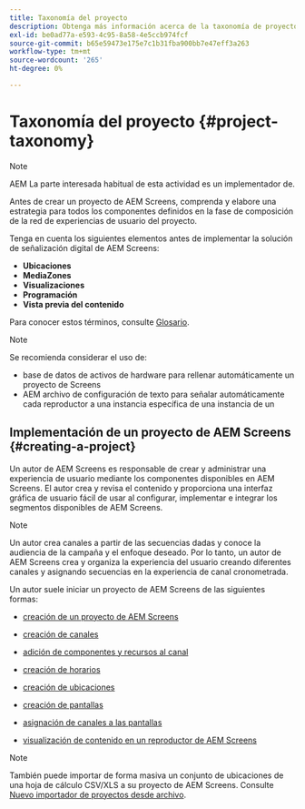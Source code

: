 ```yaml
---
title: Taxonomía del proyecto
description: Obtenga más información acerca de la taxonomía de proyectos en relación con AEM Screens.
exl-id: be0ad77a-e593-4c95-8a58-4e5ccb974fcf
source-git-commit: b65e59473e175e7c1b31fba900bb7e47eff3a263
workflow-type: tm+mt
source-wordcount: '265'
ht-degree: 0%

---
```


# Taxonomía del proyecto {#project-taxonomy}

>[!NOTE]
>
>AEM La parte interesada habitual de esta actividad es un implementador de.

Antes de crear un proyecto de AEM Screens, comprenda y elabore una estrategia para todos los componentes definidos en la fase de composición de la red de experiencias de usuario del proyecto.

Tenga en cuenta los siguientes elementos antes de implementar la solución de señalización digital de AEM Screens:

* **Ubicaciones**
* **MediaZones**
* **Visualizaciones**
* **Programación**
* **Vista previa del contenido**

Para conocer estos términos, consulte [Glosario](https://experienceleague.adobe.com/en/docs/experience-manager-screens/user-guide/overview/screens-glossary).

>[!NOTE]
>
>Se recomienda considerar el uso de:
>
>* base de datos de activos de hardware para rellenar automáticamente un proyecto de Screens
>* AEM archivo de configuración de texto para señalar automáticamente cada reproductor a una instancia específica de una instancia de un

## Implementación de un proyecto de AEM Screens {#creating-a-project}

Un autor de AEM Screens es responsable de crear y administrar una experiencia de usuario mediante los componentes disponibles en AEM Screens. El autor crea y revisa el contenido y proporciona una interfaz gráfica de usuario fácil de usar al configurar, implementar e integrar los segmentos disponibles de AEM Screens.

>[!NOTE]
>
>Un autor crea canales a partir de las secuencias dadas y conoce la audiencia de la campaña y el enfoque deseado. Por lo tanto, un autor de AEM Screens crea y organiza la experiencia del usuario creando diferentes canales y asignando secuencias en la experiencia de canal cronometrada.

Un autor suele iniciar un proyecto de AEM Screens de las siguientes formas:

* [creación de un proyecto de AEM Screens](https://experienceleague.adobe.com/en/docs/experience-manager-screens/user-guide/authoring/setting-up-projects/creating-a-screens-project)
* [creación de canales](https://experienceleague.adobe.com/en/docs/experience-manager-screens/user-guide/authoring/setting-up-projects/managing-channels)
* [adición de componentes y recursos al canal](https://experienceleague.adobe.com/en/docs/experience-manager-screens/user-guide/authoring/product-features/adding-components-to-a-channel)
* [creación de horarios](https://experienceleague.adobe.com/en/docs/experience-manager-screens/user-guide/authoring/setting-up-projects/managing-schedules)
* [creación de ubicaciones](https://experienceleague.adobe.com/en/docs/experience-manager-screens/user-guide/authoring/setting-up-projects/managing-locations)
* [creación de pantallas](https://experienceleague.adobe.com/en/docs/experience-manager-screens/user-guide/authoring/setting-up-projects/managing-displays)
* [asignación de canales a las pantallas](https://experienceleague.adobe.com/en/docs/experience-manager-screens/user-guide/authoring/setting-up-projects/assigning-channels/channel-assignment)

* [visualización de contenido en un reproductor de AEM Screens](https://experienceleague.adobe.com/en/docs/experience-manager-screens/user-guide/administering/working-with-screens-player)

>[!NOTE]
>También puede importar de forma masiva un conjunto de ubicaciones de una hoja de cálculo CSV/XLS a su proyecto de AEM Screens. Consulte [Nuevo importador de proyectos desde archivo](https://experienceleague.adobe.com/en/docs/experience-manager-screens/user-guide/administering/project-importer).
